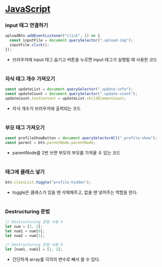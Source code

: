 # [JavaScript](README.md)

### **input 태그 연결하기**

```js
uploadBtn.addEventListener("click", () => {
  const inputFile = document.querySelector(".upload-img");
  inputFile.click();
});
```

- 브라우저에 input 태그 숨기고 버튼을 누르면 input 태그가 실행될 때 사용한 코드
  </br>
  </br>

### **자식 태그 개수 가져오기**

```js
const updateList = document.querySelector(".update-info");
const updateCount = document.querySelector(".update-count");
updateCount.textContent = updateList.childElementCount;
```

- 자식 개수가 브라우저에 출력되는 코드
  </br>
  </br>

### **부모 태그 가져오기**

```js
const profileShowButton = document.querySelectorAll(".profile-show");
const parent = btn.parentNode.parentNode;
```

- parentNode를 2번 쓰면 부모의 부모를 가져올 수 있는 코드
  </br>
  </br>

### **태그에 클래스 넣기**

```js
btn.classList.toggle("profile-hidden");
```

- toggle은 클래스가 있을 땐 삭제해주고, 없을 땐 넣어주는 역할을 한다.
  </br>
  </br>

### **Destructuring 문법**

```js
// Destructuring 문법 사용 X
let num = [1, 2];
let num1 = num[0];
let num2 = num[1];

// Destructuring 문법 사용 O
let [num1, num2] = [1, 2];
```

- 간단하게 array를 각각의 변수로 빼서 쓸 수 있다.
